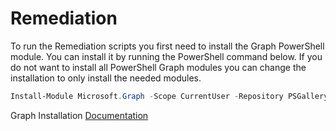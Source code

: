 # Remediation

To run the Remediation scripts you first need to install the Graph PowerShell module. 
You can install it by running the PowerShell command below. If you do not want to install all PowerShell Graph modules you can change the installation to only install the needed modules.

```PowerShell
Install-Module Microsoft.Graph -Scope CurrentUser -Repository PSGallery -Force
```

Graph Installation [Documentation](https://learn.microsoft.com/en-us/powershell/microsoftgraph/installation?view=graph-powershell-1.0)
